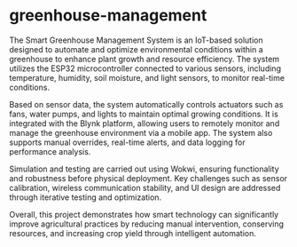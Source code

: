 # greenhouse-management

The Smart Greenhouse Management System is an IoT-based solution designed to automate and optimize environmental conditions within a greenhouse to enhance plant growth and resource efficiency. The system utilizes the ESP32 microcontroller connected to various sensors, including temperature, humidity, soil moisture, and light sensors, to monitor real-time conditions.

Based on sensor data, the system automatically controls actuators such as fans, water pumps, and lights to maintain optimal growing conditions. It is integrated with the Blynk platform, allowing users to remotely monitor and manage the greenhouse environment via a mobile app. The system also supports manual overrides, real-time alerts, and data logging for performance analysis.

Simulation and testing are carried out using Wokwi, ensuring functionality and robustness before physical deployment. Key challenges such as sensor calibration, wireless communication stability, and UI design are addressed through iterative testing and optimization.

Overall, this project demonstrates how smart technology can significantly improve agricultural practices by reducing manual intervention, conserving resources, and increasing crop yield through intelligent automation.
